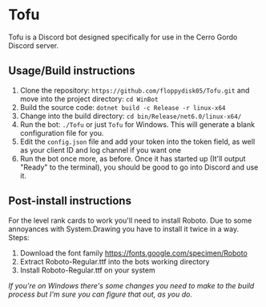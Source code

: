 # Tofu
Tofu is a Discord bot designed specifically for use in the Cerro Gordo Discord server.

## Usage/Build instructions
1. Clone the repository: ``https://github.com/floppydisk05/Tofu.git`` and move into the project directory: ``cd WinBot``
2. Build the source code: ``dotnet build -c Release -r linux-x64``
3. Change into the build directory: ``cd bin/Release/net6.0/linux-x64/``
4. Run the bot: ``./Tofu`` or just ``Tofu`` for Windows. This will generate a blank configuration file for you.
5. Edit the ``config.json``  file and add your token into the token field, as well as your client ID and log channel if you want one
6. Run the bot once more, as before. Once it has started up (It'll output "Ready" to the terminal), you should be good to go into Discord and use it.

## Post-install instructions
For the level rank cards to work you'll need to install Roboto. Due to some annoyances with System.Drawing you have to install it twice in a way.
Steps:

1. Download the font family https://fonts.google.com/specimen/Roboto
2. Extract Roboto-Regular.ttf into the bots working directory
3. Install Roboto-Regular.ttf on your system

*If you're on Windows there's some changes you need to make to the build process but I'm sure you can figure that out, as you do.*
